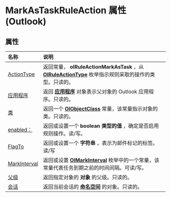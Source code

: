 
# MarkAsTaskRuleAction 属性 (Outlook)

## 属性



|**名称**|**说明**|
|:-----|:-----|
|[ActionType](d05f10cb-5c5d-37e5-1d6e-a5e4147bd1b3.md)|返回常量，  **olRuleActionMarkAsTask** ，从 **[OlRuleActionType](d6a39ac2-00e7-73e7-3890-ea658211eae9.md)** 枚举指示规则采取的操作的类型。只读的。|
|[应用程序](b291a1c6-c79e-f844-f40a-c3fbaf108e7a.md)|返回 **[应用程序](797003e7-ecd1-eccb-eaaf-32d6ddde8348.md)** 对象表示父对象的 Outlook 应用程序。只读的。|
|[类](8aa6f0fc-9abf-0837-04fd-35270354a38c.md)|返回一个 **[OlObjectClass](33d724b3-df3c-2a7f-a80f-93b66d96f588.md)** 常量，该常量指示对象的类。只读的。|
|[enabled：](3e969ccd-7af2-d6db-ab63-d17ce2c2614c.md)|返回或设置一个 **boolean 类型的值** ，确定是否启用规则操作。读/写。|
|[FlagTo](33a480e3-30d5-4902-3c39-f91480b96cf1.md)|返回或设置一个 **字符串** ，表示为邮件标记的标签。读/写|
|[MarkInterval](4ea39101-8cb9-95cf-b5d7-d885a6610e73.md)|返回或设置  **[OlMarkInterval](a653146c-8a28-72dd-4ca7-98d8454c6f1f.md)** 枚举中的一个常量，该常量代表任务到期之前的时间间隔。可读/写。|
|[父级](60ba1752-bffb-46b6-8f23-c67faf7b2917.md)|返回指定对象的 **对象** 的父级。只读的。|
|[会话](c98edd5e-e887-4dfe-9e92-1618f506a10b.md)|返回当前会话的 **[命名空间](f0dcaa19-07f5-5d42-a3bf-2e42b7885644.md)** 的对象。只读的。|
